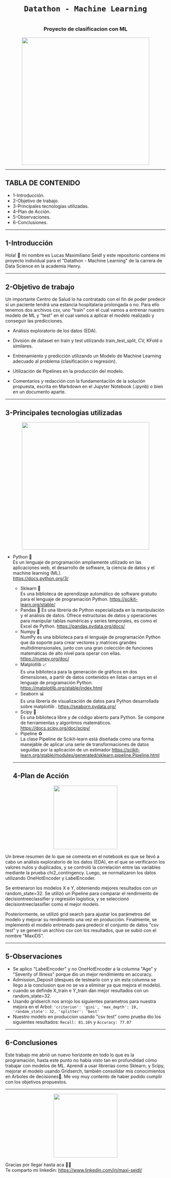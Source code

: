 # <h1 align=center>**`Datathon - Machine Learning`**</h1>
# <h3 align=center> **Proyecto de clasificacion con ML** </h3>
<p align="center">
<img src="https://www.nephrocare.com.ar/fileadmin/user_upload/assets/images/master/professionals/Careers/NC_Team/NC_team_iStock-1045200338.png"  height=400>
</p>

<hr>

## **TABLA DE CONTENIDO**  
+ 1-Introducción.  
+ 2-Objetivo de trabajo.  
+ 3-Principales tecnologías utilizadas.  
+ 4-Plan de Acción. 
+ 5-Observaciones.   
+ 6-Conclusiones.  

<hr>  

## **1-Introducción**  

Hola! 👋 mi nombre es Lucas Maximiliano Seidl y este repositorio contiene mi proyecto individual para el "Datathon - Machine Learning" de la carrera de Data Science en la academia Henry.  

<hr>

## **2-Objetivo de trabajo**  

Un importante Centro de Salud lo ha contratado con el fin de poder predecir si un paciente tendrá una estancia hospitalaria prolongada o no. Para ello tenemos dos archivos csv, uno "train" con el cual vamos a entrenar nuestro modelo de ML y "test" en el cual vamos a aplicar el modelo realizado y conseguir las predicciones.  

+ Análisis exploratorio de los datos (EDA).

+ División de dataset en train y test utilizando train_test_split, CV, KFold o similares.

+ Entrenamiento y predicción utilizando un Modelo de Machine Learning adecuado al problema (clasificación o regresión).

+ Utilización de Pipelines en la producción del modelo.

+ Comentarios y redacción con la fundamentación de la solución propuesta, escrita en Markdown en el Jupyter Notebook (.ipynb) o bien en un documento aparte.

<hr>  

## **3-Principales tecnologías utilizadas**  
<p align="center">

<img src="https://anderfernandez.com/wp-content/uploads/2021/01/Como-programar-arbol-de-decision-en-Python.jpg"  height=400>
</p>

- Python 🐍  
Es un lenguaje de programación ampliamente utilizado en las aplicaciones web, el desarrollo de software, la ciencia de datos y el machine learning (ML).  
https://docs.python.org/3/  
  - Sklearn 🤖  
    Es una biblioteca de aprendizaje automático de software gratuito para el lenguaje de programación Python. https://scikit-learn.org/stable/  
  - Pandas 🐼 
  Es una librería de Python especializada en la manipulación y el análisis de datos. Ofrece estructuras de datos y operaciones para manipular tablas numéricas y series temporales, es como el Excel de Python. https://pandas.pydata.org/docs/  
  - Numpy 🧮  
  NumPy es una biblioteca para el lenguaje de programación Python que da soporte para crear vectores y matrices grandes multidimensionales, junto con una gran colección de funciones matemáticas de alto nivel para operar con ellas. https://numpy.org/doc/  
  - Matplotlib 📈   
  Es una biblioteca para la generación de gráficos en dos dimensiones, a partir de datos contenidos en listas o arrays en el lenguaje de programación Python.
  https://matplotlib.org/stable/index.html  
  - Seaborn 📊  
  Es una librería de visualización de datos para Python desarrollada sobre matplotlib . https://seaborn.pydata.org/  
  - Scipy 🔬  
  Es una biblioteca libre y de código abierto para Python. Se compone de herramientas y algoritmos matemáticos. https://docs.scipy.org/doc/scipy/  
  - Pipeline ♻  
  La clase Pipeline de Scikit-learn está diseñada como una forma manejable de aplicar una serie de transformaciones de datos seguidas por la aplicación de un estimador 
  https://scikit-learn.org/stable/modules/generated/sklearn.pipeline.Pipeline.html  
  
  <hr>  
  
  ## **4-Plan de Acción** 
  
  
<p align="center">
<img src="https://cdn.discordapp.com/attachments/1027950645577261117/1051530466097893427/image.png"  height=200>
</p>
  
   
 Un breve resumen de lo que se comenta en el notebook es que se llevó a cabo un análisis exploratorio de los datos (EDA), en el que se verificaron los valores nulos y duplicados, y se controló la correlación entre las variables mediante la prueba chi2_contingency. Luego, se normalizaron los datos utilizando OneHotEncoder y LabelEncoder.  
 
 Se entrenaron los modelos X e Y, obteniendo mejores resultados con un random_state=32. Se utilizó un Pipeline para comparar el rendimiento de decisiontreeclassifier y regresión logística, y se seleccionó decisiontreeclassifier como el mejor modelo.  
 
 Posteriormente, se utilizó grid search para ajustar los parámetros del modelo y mejorar su rendimiento una vez en producción. Finalmente, se implementó el modelo entrenado para predecir el conjunto de datos "csv test" y se generó un archivo csv con los resultados, que se subió con el nombre "MaxiDS".  
 
  <hr>  
  
   ## **5-Observaciones**  
   
   - Se aplico "LabelEncoder" y no OneHotEncoder a la columna "Age" y "Severity of Illness" porque dio un mejor rendimiento en accuracy.  
   - Admission_Deposit (despues de testearlo con y sin esta columna se llego a la conclusion que no se va a eliminar ya que mejora el modelo).
   - cuando se definde X_train e Y_train dan mejor resultados con un random_state=32.  
   - Usando gridserch nos arrojo los siguientes parametros para nuestra mejora en el Arbol: `'criterion': 'gini', 'max_depth': 19, 'random_state': 32, 'splitter': 'best'` 
   - Nuestro modelo en produccion usando "csv test" como prueba dio los siguientes resultados: `Recall: 81.16%` y `Accuracy: 77.07`
   
   <hr>
   
   ## **6-Conclusiones**  
   
   Este trabajo me abrió un nuevo horizonte en todo lo que es la programación, hasta este punto no había visto tan en profundidad cómo trabajar con modelos de ML. Aprendí a usar librerías como Sklearn, y Scipy, mejorar el modelo usando Gridserch, también consolidar mis conocimientos en Arboles de decisiones🌳. Me voy muy contento de haber podido cumplir con los objetivos propuestos.  
   <hr>
   
<p align="center">
<img src="https://miro.medium.com/max/1120/1*oZjtmox-nEmcnW1NV5GVbw.gif"  height=200>
</p>
   
   Gracias por llegar hasta aca 👋😁  
   Te comparto mi linkedin: https://www.linkedin.com/in/maxi-seidl/
   
